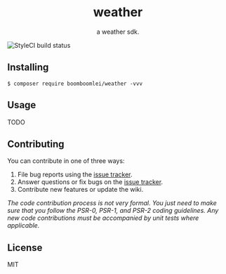 <h1 align="center"> weather </h1>

<p align="center"> a weather sdk.</p>

![StyleCI build status](https://github.styleci.io/repos/296528474/shield) 

## Installing

```shell
$ composer require boomboomlei/weather -vvv
```

## Usage

TODO

## Contributing

You can contribute in one of three ways:

1. File bug reports using the [issue tracker](https://github.com/boomboomlei/weather/issues).
2. Answer questions or fix bugs on the [issue tracker](https://github.com/boomboomlei/weather/issues).
3. Contribute new features or update the wiki.

_The code contribution process is not very formal. You just need to make sure that you follow the PSR-0, PSR-1, and PSR-2 coding guidelines. Any new code contributions must be accompanied by unit tests where applicable._

## License

MIT